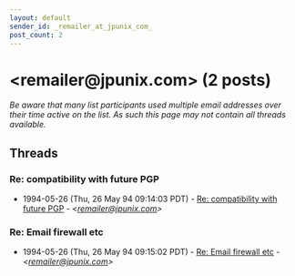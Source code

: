 ```yaml
---
layout: default
sender_id: _remailer_at_jpunix_com_
post_count: 2
---
```


# <remailer<span>@</span>jpunix.com> (2 posts)

_Be aware that many list participants used multiple email addresses over their time active on the list. As such this page may not contain all threads available._

## Threads

### Re: compatibility with future PGP
+ 1994-05-26 (Thu, 26 May 94 09:14:03 PDT) - [Re: compatibility with future PGP](/archive/1994/05/efd3482cde7880d7cc71e8eba726f006f1fbaa84dd8e95b156ef5c50c4ec6371) - _\<remailer@jpunix.com\>_

### Re: Email firewall etc
+ 1994-05-26 (Thu, 26 May 94 09:15:02 PDT) - [Re: Email firewall etc](/archive/1994/05/3290da097d0d486e74a15443cfeb12b22216a113417f355f6df03098cc631ab5) - _\<remailer@jpunix.com\>_

